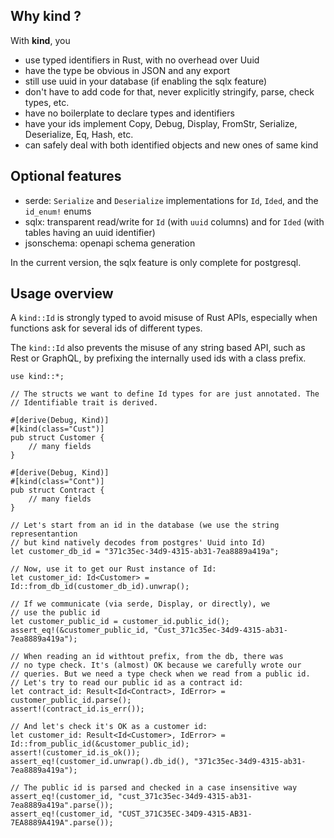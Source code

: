 
## Why kind ?

With **kind**, you

- use typed identifiers in Rust, with no overhead over Uuid
- have the type be obvious in JSON and any export
- still use uuid in your database (if enabling the sqlx feature)
- don't have to add code for that, never explicitly stringify, parse, check types, etc.
- have no boilerplate to declare types and identifiers
- have your ids implement Copy, Debug, Display, FromStr, Serialize, Deserialize, Eq, Hash, etc.
- can safely deal with both identified objects and new ones of same kind


## Optional features

* serde: `Serialize` and `Deserialize` implementations for `Id`, `Ided`, and the `id_enum!` enums
* sqlx: transparent read/write for `Id` (with `uuid` columns) and for `Ided` (with tables having an uuid identifier)
* jsonschema: openapi schema generation

In the current version, the sqlx feature is only complete for postgresql.

## Usage overview

A `kind::Id` is strongly typed to avoid misuse of Rust APIs, especially
when functions ask for several ids of different types.

The `kind::Id` also prevents the misuse of any string based API, such
as Rest or GraphQL, by prefixing the internally used ids with a class
prefix.

```
use kind::*;

// The structs we want to define Id types for are just annotated. The
// Identifiable trait is derived.

#[derive(Debug, Kind)]
#[kind(class="Cust")]
pub struct Customer {
    // many fields
}

#[derive(Debug, Kind)]
#[kind(class="Cont")]
pub struct Contract {
    // many fields
}

// Let's start from an id in the database (we use the string representantion
// but kind natively decodes from postgres' Uuid into Id)
let customer_db_id = "371c35ec-34d9-4315-ab31-7ea8889a419a";

// Now, use it to get our Rust instance of Id:
let customer_id: Id<Customer> = Id::from_db_id(customer_db_id).unwrap();

// If we communicate (via serde, Display, or directly), we
// use the public id
let customer_public_id = customer_id.public_id();
assert_eq!(&customer_public_id, "Cust_371c35ec-34d9-4315-ab31-7ea8889a419a");

// When reading an id withtout prefix, from the db, there was
// no type check. It's (almost) OK because we carefully wrote our
// queries. But we need a type check when we read from a public id.
// Let's try to read our public id as a contract id:
let contract_id: Result<Id<Contract>, IdError> = customer_public_id.parse();
assert!(contract_id.is_err());

// And let's check it's OK as a customer id:
let customer_id: Result<Id<Customer>, IdError> = Id::from_public_id(&customer_public_id);
assert!(customer_id.is_ok());
assert_eq!(customer_id.unwrap().db_id(), "371c35ec-34d9-4315-ab31-7ea8889a419a");

// The public id is parsed and checked in a case insensitive way
assert_eq!(customer_id, "cust_371c35ec-34d9-4315-ab31-7ea8889a419a".parse());
assert_eq!(customer_id, "CUST_371C35EC-34D9-4315-AB31-7EA8889A419A".parse());

```




